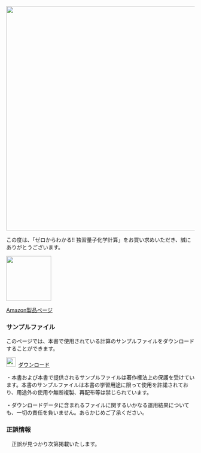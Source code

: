 <img src="https://user-images.githubusercontent.com/62088244/76489262-2ac42f80-646b-11ea-885b-6a9a8d171998.jpg" width="600px">

この度は、「ゼロからわかる!! 独習量子化学計算」をお買い求めいただき、誠にありがとうございます。

<img src="https://user-images.githubusercontent.com/62088244/76489219-0ff1bb00-646b-11ea-9073-c387c0032907.jpg" width="120px">

[Amazon製品ページ](https://www.amazon.co.jp/)

### サンプルファイル

このページでは、本書で使用されている計算のサンプルファイルをダウンロードすることができます。

<img src="https://user-images.githubusercontent.com/62088244/76489282-36aff180-646b-11ea-977c-f4ed77d5b8d8.png" width="25px">&ensp;[ダウンロード](https://github.com/test.zip)


・本書および本書で提供されるサンプルファイルは著作権法上の保護を受けています。本書のサンプルファイルは本書の学習用途に限って使用を許諾されており、用途外の使用や無断複製、再配布等は禁じられています。

・ダウンロードデータに含まれるファイルに関するいかなる運用結果についても、一切の責任を負いません。あらかじめご了承ください。

### 正誤情報

　正誤が見つかり次第掲載いたします。

